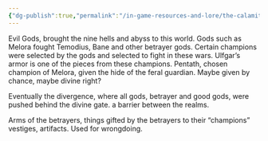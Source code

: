 ```yaml
---
{"dg-publish":true,"permalink":"/in-game-resources-and-lore/the-calamity/"}
---
```


Evil Gods, brought the nine hells and abyss to this world. Gods such as Melora fought Temodius, Bane and other betrayer gods. Certain champions were selected by the gods and selected to fight in these wars. Ulfgar’s armor is one of the pieces from these champions. Pentath, chosen champion of Melora, given the hide of the feral guardian. Maybe given by chance, maybe divine right? 

Eventually the divergence, where all gods, betrayer and good gods, were pushed behind the divine gate. a barrier between the realms.

Arms of the betrayers, things gifted by the betrayers to their “champions” vestiges, artifacts. Used for wrongdoing.
